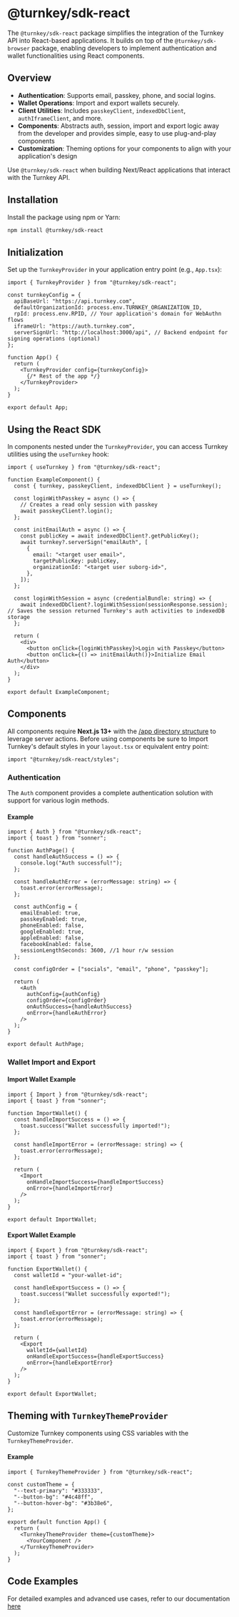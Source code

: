 # @turnkey/sdk-react

The `@turnkey/sdk-react` package simplifies the integration of the Turnkey API into React-based applications. It builds on top of the `@turnkey/sdk-browser` package, enabling developers to implement authentication and wallet functionalities using React components.

## Overview

- **Authentication**: Supports email, passkey, phone, and social logins.
- **Wallet Operations**: Import and export wallets securely.
- **Client Utilities**: Includes `passkeyClient`, `indexedDbClient`, `authIframeClient`, and more.
- **Components**: Abstracts auth, session, import and export logic away from the developer and provides simple, easy to use plug-and-play components
- **Customization**: Theming options for your components to align with your application's design

Use `@turnkey/sdk-react` when building Next/React applications that interact with the Turnkey API.

## Installation

Install the package using npm or Yarn:

```bash
npm install @turnkey/sdk-react
```

## Initialization

Set up the `TurnkeyProvider` in your application entry point (e.g., `App.tsx`):

```tsx
import { TurnkeyProvider } from "@turnkey/sdk-react";

const turnkeyConfig = {
  apiBaseUrl: "https://api.turnkey.com",
  defaultOrganizationId: process.env.TURNKEY_ORGANIZATION_ID,
  rpId: process.env.RPID, // Your application's domain for WebAuthn flows
  iframeUrl: "https://auth.turnkey.com",
  serverSignUrl: "http://localhost:3000/api", // Backend endpoint for signing operations (optional)
};

function App() {
  return (
    <TurnkeyProvider config={turnkeyConfig}>
      {/* Rest of the app */}
    </TurnkeyProvider>
  );
}

export default App;
```

## Using the React SDK

In components nested under the `TurnkeyProvider`, you can access Turnkey utilities using the `useTurnkey` hook:

```tsx
import { useTurnkey } from "@turnkey/sdk-react";

function ExampleComponent() {
  const { turnkey, passkeyClient, indexedDbClient } = useTurnkey();

  const loginWithPasskey = async () => {
    // Creates a read only session with passkey
    await passkeyClient?.login();
  };

  const initEmailAuth = async () => {
    const publicKey = await indexedDbClient?.getPublicKey();
    await turnkey?.serverSign("emailAuth", [
      {
        email: "<target user email>",
        targetPublicKey: publicKey,
        organizationId: "<target user suborg-id>",
      },
    ]);
  };

  const loginWithSession = async (credentialBundle: string) => {
    await indexedDbClient?.loginWithSession(sessionResponse.session); // Saves the session returned Turnkey's auth activities to indexedDB storage
  };

  return (
    <div>
      <button onClick={loginWithPasskey}>Login with Passkey</button>
      <button onClick={() => initEmailAuth()}>Initialize Email Auth</button>
    </div>
  );
}

export default ExampleComponent;
```

## Components

All components require **Next.js 13+** with the [/app directory structure](https://nextjs.org/docs/app) to leverage server actions. Before using components be sure to Import Turnkey's default styles in your `layout.tsx` or equivalent entry point:

```tsx
import "@turnkey/sdk-react/styles";
```

### Authentication

The `Auth` component provides a complete authentication solution with support for various login methods.

#### Example

```tsx
import { Auth } from "@turnkey/sdk-react";
import { toast } from "sonner";

function AuthPage() {
  const handleAuthSuccess = () => {
    console.log("Auth successful!");
  };

  const handleAuthError = (errorMessage: string) => {
    toast.error(errorMessage);
  };

  const authConfig = {
    emailEnabled: true,
    passkeyEnabled: true,
    phoneEnabled: false,
    googleEnabled: true,
    appleEnabled: false,
    facebookEnabled: false,
    sessionLengthSeconds: 3600, //1 hour r/w session
  };

  const configOrder = ["socials", "email", "phone", "passkey"];

  return (
    <Auth
      authConfig={authConfig}
      configOrder={configOrder}
      onAuthSuccess={handleAuthSuccess}
      onError={handleAuthError}
    />
  );
}

export default AuthPage;
```

### Wallet Import and Export

#### Import Wallet Example

```tsx
import { Import } from "@turnkey/sdk-react";
import { toast } from "sonner";

function ImportWallet() {
  const handleImportSuccess = () => {
    toast.success("Wallet successfully imported!");
  };

  const handleImportError = (errorMessage: string) => {
    toast.error(errorMessage);
  };

  return (
    <Import
      onHandleImportSuccess={handleImportSuccess}
      onError={handleImportError}
    />
  );
}

export default ImportWallet;
```

#### Export Wallet Example

```tsx
import { Export } from "@turnkey/sdk-react";
import { toast } from "sonner";

function ExportWallet() {
  const walletId = "your-wallet-id";

  const handleExportSuccess = () => {
    toast.success("Wallet successfully exported!");
  };

  const handleExportError = (errorMessage: string) => {
    toast.error(errorMessage);
  };

  return (
    <Export
      walletId={walletId}
      onHandleExportSuccess={handleExportSuccess}
      onError={handleExportError}
    />
  );
}

export default ExportWallet;
```

## Theming with `TurnkeyThemeProvider`

Customize Turnkey components using CSS variables with the `TurnkeyThemeProvider`.

#### Example

```tsx
import { TurnkeyThemeProvider } from "@turnkey/sdk-react";

const customTheme = {
  "--text-primary": "#333333",
  "--button-bg": "#4c48ff",
  "--button-hover-bg": "#3b38e6",
};

export default function App() {
  return (
    <TurnkeyThemeProvider theme={customTheme}>
      <YourComponent />
    </TurnkeyThemeProvider>
  );
}
```

## Code Examples

For detailed examples and advanced use cases, refer to our documentation [here](https://docs.turnkey.com/)
